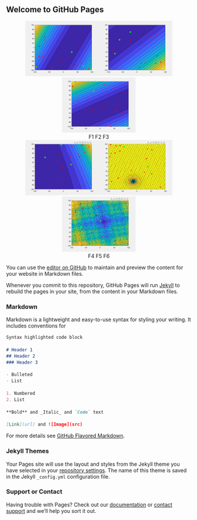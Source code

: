 ## Welcome to GitHub Pages



<td><center>
<img src="images/gif/test_F1.gif" width="200" alt="F1" /><img src="images/gif/test_F2.gif" width="200" alt="F2" /><img src="images/gif/test_F3.gif" width="200" alt="F3" />
</center>
<center>
F1 F2 F3
</center></td> 
<td><center>
<img src="images/gif/test_F4.gif" width="200" alt="F4" /><img src="images/gif/test_F5.gif" width="200" alt="F5" /><img src="images/gif/test_F6.gif" width="200" alt="F6" />
</center>
<center>
F4 F5 F6
</center></td> 






You can use the [editor on GitHub](https://github.com/Spacewe-outlook/PPE/edit/master/README.md) to maintain and preview the content for your website in Markdown files.

Whenever you commit to this repository, GitHub Pages will run [Jekyll](https://jekyllrb.com/) to rebuild the pages in your site, from the content in your Markdown files.

### Markdown

Markdown is a lightweight and easy-to-use syntax for styling your writing. It includes conventions for

```markdown
Syntax highlighted code block

# Header 1
## Header 2
### Header 3

- Bulleted
- List

1. Numbered
2. List

**Bold** and _Italic_ and `Code` text

[Link](url) and ![Image](src)
```

For more details see [GitHub Flavored Markdown](https://guides.github.com/features/mastering-markdown/).

### Jekyll Themes

Your Pages site will use the layout and styles from the Jekyll theme you have selected in your [repository settings](https://github.com/Spacewe-outlook/PPE/settings). The name of this theme is saved in the Jekyll `_config.yml` configuration file.

### Support or Contact

Having trouble with Pages? Check out our [documentation](https://help.github.com/categories/github-pages-basics/) or [contact support](https://github.com/contact) and we’ll help you sort it out.
